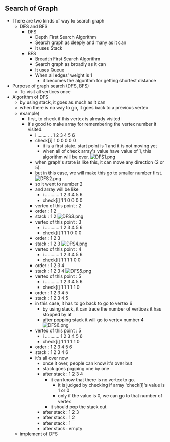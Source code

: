 ## Search of Graph
- There are two kinds of way to search graph
	- DFS and BFS
    	- DFS
        	- Depth First Search Algorithm
            - Search graph as deeply and many as it can
            - It uses Stack
    	- BFS
        	- Breadth First Search Algorithm
            - Search graph as broadly as it can
			- It uses Queue
            - When all edges' weight is 1
            	- it becomes the algorithm for getting shortest distance
- Purpose of graph search (DFS, BFS)
	- To visit all vertices once
- Algorithm of DFS
	- by using stack, it goes as much as it can
    - when there is no way to go, it goes back to a previous vertex
	- example)
    	- first, to check if this vertex is already visited
        - it's good to make array for remembering the vertex number it visited.
			- i ........... 1 2 3 4 5 6
            - check[i] 1 0 0 0 0 0
            	- it is a first state. start point is 1 and it is not moving yet
                - when all of check array's value have value of 1, this algorithm will be over.
	![DFS1.png](https://images.velog.io/post-images/jakeseo_me/4cd8ed90-4586-11e9-9f27-93b0ed02db16/DFS1.png)
			- when graph's state is like this, it can move any direction (2 or 5).
			- but in this case, we will make this go to smaller number first.        
	![DFS2.png](https://images.velog.io/post-images/jakeseo_me/b0e395b0-4586-11e9-9f27-93b0ed02db16/DFS2.png)
			- so it went to number 2
            - and array will be like
				- i ........... 1 2 3 4 5 6
				- check[i] 1 1 0 0 0 0
			- vertex of this point : 2
            - order : 1 2
            - stack : 1 2
	![DFS3.png](https://images.velog.io/post-images/jakeseo_me/39ae5a60-4587-11e9-9f27-93b0ed02db16/DFS3.png)
			- vertex of this point : 3
   				- i ........... 1 2 3 4 5 6
				- check[i] 1 1 1 0 0 0
            - order : 1 2 3
            - stack : 1 2 3
	![DFS4.png](https://images.velog.io/post-images/jakeseo_me/72782a10-4587-11e9-9999-cda1b28b4b1b/DFS4.png)
			- vertex of this point : 4
				- i ........... 1 2 3 4 5 6
				- check[i] 1 1 1 1 0 0
            - order : 1 2 3 4
            - stack : 1 2 3 4
	![DFS5.png](https://images.velog.io/post-images/jakeseo_me/bcd22160-4587-11e9-9f27-93b0ed02db16/DFS5.png)
			- vertex of this point : 5
				- i ........... 1 2 3 4 5 6
				- check[i] 1 1 1 1 1 0
            - order : 1 2 3 4 5
            - stack : 1 2 3 4 5
            - in this case, it has to go back to go to vertex 6
            	- by using stack, it can trace the number of vertices it has stopped by at
                - after popping stack it will go to vertex number 4
	![DFS6.png](https://images.velog.io/post-images/jakeseo_me/1df3b350-4588-11e9-9537-05fa53649e18/DFS6.png)
			- vertex of this point : 5
				- i ........... 1 2 3 4 5 6
				- check[i] 1 1 1 1 1 0
            - order : 1 2 3 4 5 6
            - stack : 1 2 3 4 6
			- it's all over now
            	 - once it over, people can know it's over but
                 - stack goes popping one by one
                 - after stack : 1 2 3 4
                 	- it can know that there is no vertex to go.
                    	- it is judged by checking if array 'check[i]'s value is 1 or 0
                        - only if the value is 0, we can go to that number of vertex
                    - it should pop the stack out
                 - after stack : 1 2 3
                 - after stack : 1 2
                 - after stack : 1
                 - after stack : empty
	- implement of DFS
    
